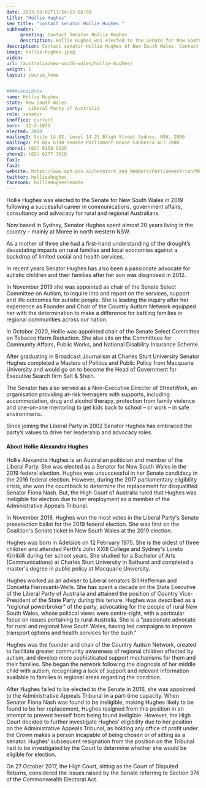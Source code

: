 ```yaml
---
date: 2023-03-02T11:54:12-05:00
title: "Hollie Hughes"
seo_title: "contact senator Hollie Hughes "
subheader:
     greeting: Contact Senator Hollie Hughes
     description: Hollie Hughes was elected to the Senate for New South Wales in 2019 following a successful career in communications, government affairs, consultancy and advocacy for rural and regional Australians.
description: Contact senator Hollie Hughes of New South Wales. Contact information for Hollie Hughes includes email address, phone number, and mailing address.
image: hollie-hughes.jpeg
video:
url: /australia/new-south-wales/hollie-hughes/
weight: 1
layout: course_home


####candidate
name: Hollie Hughes
state: New South Wales
party:	Liberal Party of Australia
role: senator
inoffice: current
born:  12-2-1975
elected: 2019
mailing1: Suite 14.02, Level 14 25 Bligh Street Sydney, NSW, 2000
mailing2: PO Box 6100 Senate Parliament House Canberra ACT 2600
phone1:	(02) 9159 9325
phone2: (02) 6277 3610
fax1:
fax2:
website: https://www.aph.gov.au/Senators_and_Members/Parliamentarian?MPID=273828
twitter: hollieahughes
facebook: HollieHughesSenate
---
```


Hollie Hughes was elected to the Senate for New South Wales in 2019 following a successful career in communications, government affairs, consultancy and advocacy for rural and regional Australians.

Now based in Sydney, Senator Hughes spent almost 20 years living in the country – mainly at Moree in north western NSW.

As a mother of three she had a first-hand understanding of the drought’s devastating impacts on rural families and local economies against a backdrop of limited social and health services.

In recent years Senator Hughes has also been a passionate advocate for autistic children and their families after her son was diagnosed in 2012.

In November 2019 she was appointed as chair of the Senate Select Committee on Autism, to inquire into and report on the services, support and life outcomes for autistic people.  She is leading the inquiry after her experience as Founder and Chair of the Country Autism Network equipped her with the determination to make a difference for battling families in regional communities across our nation.

In October 2020, Hollie was appointed chair of the Senate Select Committee on Tobacco Harm Reduction.  She also sits on the Committees for Community Affairs, Public Works, and National Disability Insurance Scheme.

After graduating in Broadcast Journalism at Charles Sturt University Senator Hughes completed a Masters of Politics and Public Policy from Macquarie University and would go on to become the Head of Government for Executive Search firm Salt & Shein.

The Senator has also served as a Non-Executive Director of StreetWork, an organisation providing at-risk teenagers with supports, including accommodation, drug and alcohol therapy, protection from family violence and one-on-one mentoring to get kids back to school – or work – in safe environments.

Since joining the Liberal Party in 2002 Senator Hughes has embraced the party’s values to drive her leadership and advocacy roles.

#### About Hollie Alexandra Hughes

Hollie Alexandra Hughes is an Australian politician and member of the Liberal Party. She was elected as a Senator for New South Wales in the 2019 federal election. Hughes was unsuccessful in her Senate candidacy in the 2016 federal election. However, during the 2017 parliamentary eligibility crisis, she won the countback to determine the replacement for disqualified Senator Fiona Nash. But, the High Court of Australia ruled that Hughes was ineligible for election due to her employment as a member of the Administrative Appeals Tribunal.

In November 2018, Hughes won the most votes in the Liberal Party's Senate preselection ballot for the 2019 federal election. She was first on the Coalition's Senate ticket in New South Wales at the 2019 election.

Hughes was born in Adelaide on 12 February 1975. She is the oldest of three children and attended Perth's John XXIII College and Sydney's Loreto Kirribilli during her school years. She studied for a Bachelor of Arts (Communications) at Charles Sturt University in Bathurst and completed a master's degree in public policy at Macquarie University.

Hughes worked as an adviser to Liberal senators Bill Heffernan and Concetta Fierravanti-Wells. She has spent a decade on the State Executive of the Liberal Party of Australia and attained the position of Country Vice-President of the State Party during this tenure. Hughes was described as a "regional powerbroker" of the party, advocating for the people of rural New South Wales, whose political views were centre-right, with a particular focus on issues pertaining to rural Australia. She is a "passionate advocate for rural and regional New South Wales, having led campaigns to improve transport options and health services for the bush."

Hughes was the founder and chair of the Country Autism Network, created to facilitate greater community awareness of regional children affected by autism, and develop more sophisticated support mechanisms for them and their families. She began the network following the diagnosis of her middle child with autism, recognising a lack of support and relevant information available to families in regional areas regarding the condition.

After Hughes failed to be elected to the Senate in 2016, she was appointed to the Administrative Appeals Tribunal in a part-time capacity. When Senator Fiona Nash was found to be ineligible, making Hughes likely to be found to be her replacement, Hughes resigned from this position in an attempt to prevent herself from being found ineligible. However, the High Court decided to further investigate Hughes' eligibility due to her position on the Administrative Appeals Tribunal, as holding any office of profit under the Crown makes a person incapable of being chosen or of sitting as a senator. Hughes' subsequent resignation from the position on the Tribunal had to be investigated by the Court to determine whether she would be eligible for election.

On 27 October 2017, the High Court, sitting as the Court of Disputed Returns, considered the issues raised by the Senate referring to Section 376 of the Commonwealth Electoral Act. 